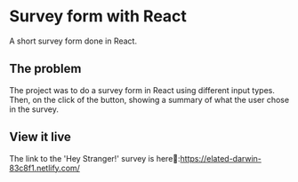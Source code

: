 # Survey form with React

A short survey form done in React. 

## The problem

The project was to do a survey form in React using different input types. Then, on the click of the button, showing a summary of what the user chose in the survey. 

## View it live

The link to the 'Hey Stranger!' survey is here💛:https://elated-darwin-83c8f1.netlify.com/
